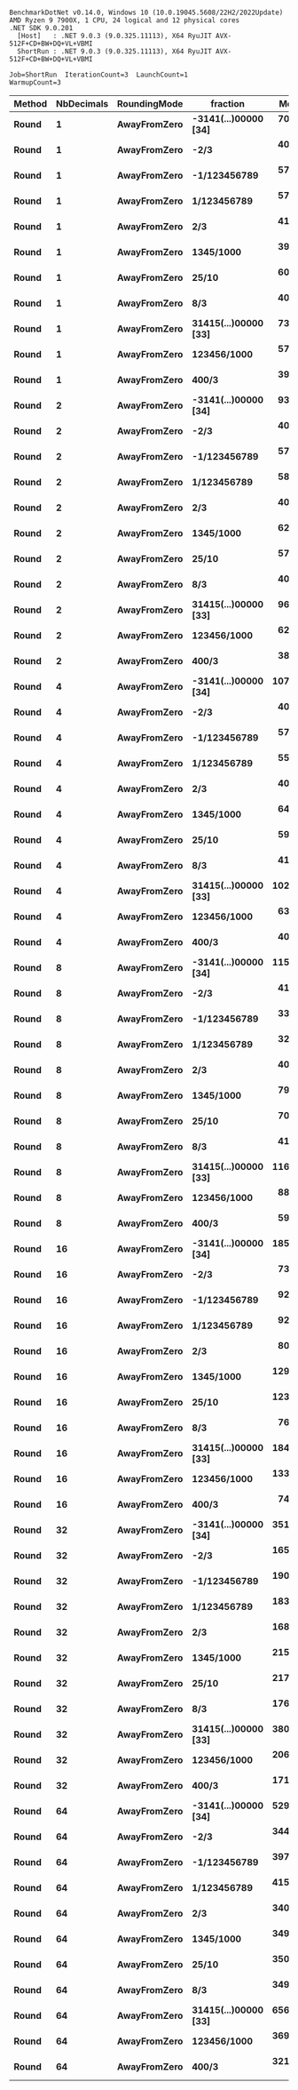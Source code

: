 ```

BenchmarkDotNet v0.14.0, Windows 10 (10.0.19045.5608/22H2/2022Update)
AMD Ryzen 9 7900X, 1 CPU, 24 logical and 12 physical cores
.NET SDK 9.0.201
  [Host]   : .NET 9.0.3 (9.0.325.11113), X64 RyuJIT AVX-512F+CD+BW+DQ+VL+VBMI
  ShortRun : .NET 9.0.3 (9.0.325.11113), X64 RyuJIT AVX-512F+CD+BW+DQ+VL+VBMI

Job=ShortRun  IterationCount=3  LaunchCount=1  
WarmupCount=3  

```
| Method | NbDecimals | RoundingMode | fraction             | Mean      | Error        | StdDev    | Gen0   | Allocated |
|------- |----------- |------------- |--------------------- |----------:|-------------:|----------:|-------:|----------:|
| **Round**  | **1**          | **AwayFromZero** | **-3141(...)00000 [34]** |  **70.99 ns** |     **3.939 ns** |  **0.216 ns** | **0.0057** |      **96 B** |
| **Round**  | **1**          | **AwayFromZero** | **-2/3**                 |  **40.37 ns** |     **1.411 ns** |  **0.077 ns** |      **-** |         **-** |
| **Round**  | **1**          | **AwayFromZero** | **-1/123456789**         |  **57.72 ns** |     **3.301 ns** |  **0.181 ns** |      **-** |         **-** |
| **Round**  | **1**          | **AwayFromZero** | **1/123456789**          |  **57.57 ns** |     **6.868 ns** |  **0.376 ns** |      **-** |         **-** |
| **Round**  | **1**          | **AwayFromZero** | **2/3**                  |  **41.45 ns** |    **12.025 ns** |  **0.659 ns** |      **-** |         **-** |
| **Round**  | **1**          | **AwayFromZero** | **1345/1000**            |  **39.77 ns** |     **4.874 ns** |  **0.267 ns** |      **-** |         **-** |
| **Round**  | **1**          | **AwayFromZero** | **25/10**                |  **60.00 ns** |     **6.495 ns** |  **0.356 ns** |      **-** |         **-** |
| **Round**  | **1**          | **AwayFromZero** | **8/3**                  |  **40.41 ns** |     **0.782 ns** |  **0.043 ns** |      **-** |         **-** |
| **Round**  | **1**          | **AwayFromZero** | **31415(...)00000 [33]** |  **73.63 ns** |    **67.105 ns** |  **3.678 ns** | **0.0057** |      **96 B** |
| **Round**  | **1**          | **AwayFromZero** | **123456/1000**          |  **57.70 ns** |     **2.540 ns** |  **0.139 ns** |      **-** |         **-** |
| **Round**  | **1**          | **AwayFromZero** | **400/3**                |  **39.76 ns** |     **3.992 ns** |  **0.219 ns** |      **-** |         **-** |
| **Round**  | **2**          | **AwayFromZero** | **-3141(...)00000 [34]** |  **93.92 ns** |     **6.041 ns** |  **0.331 ns** | **0.0057** |      **96 B** |
| **Round**  | **2**          | **AwayFromZero** | **-2/3**                 |  **40.48 ns** |     **5.529 ns** |  **0.303 ns** |      **-** |         **-** |
| **Round**  | **2**          | **AwayFromZero** | **-1/123456789**         |  **57.75 ns** |     **5.603 ns** |  **0.307 ns** |      **-** |         **-** |
| **Round**  | **2**          | **AwayFromZero** | **1/123456789**          |  **58.30 ns** |     **4.126 ns** |  **0.226 ns** |      **-** |         **-** |
| **Round**  | **2**          | **AwayFromZero** | **2/3**                  |  **40.12 ns** |     **3.411 ns** |  **0.187 ns** |      **-** |         **-** |
| **Round**  | **2**          | **AwayFromZero** | **1345/1000**            |  **62.84 ns** |     **6.019 ns** |  **0.330 ns** |      **-** |         **-** |
| **Round**  | **2**          | **AwayFromZero** | **25/10**                |  **57.44 ns** |     **2.725 ns** |  **0.149 ns** |      **-** |         **-** |
| **Round**  | **2**          | **AwayFromZero** | **8/3**                  |  **40.28 ns** |     **0.608 ns** |  **0.033 ns** |      **-** |         **-** |
| **Round**  | **2**          | **AwayFromZero** | **31415(...)00000 [33]** |  **96.16 ns** |     **2.900 ns** |  **0.159 ns** | **0.0057** |      **96 B** |
| **Round**  | **2**          | **AwayFromZero** | **123456/1000**          |  **62.65 ns** |     **3.969 ns** |  **0.218 ns** |      **-** |         **-** |
| **Round**  | **2**          | **AwayFromZero** | **400/3**                |  **38.30 ns** |     **0.873 ns** |  **0.048 ns** |      **-** |         **-** |
| **Round**  | **4**          | **AwayFromZero** | **-3141(...)00000 [34]** | **107.27 ns** |     **4.246 ns** |  **0.233 ns** | **0.0067** |     **112 B** |
| **Round**  | **4**          | **AwayFromZero** | **-2/3**                 |  **40.57 ns** |     **0.455 ns** |  **0.025 ns** |      **-** |         **-** |
| **Round**  | **4**          | **AwayFromZero** | **-1/123456789**         |  **57.84 ns** |     **5.183 ns** |  **0.284 ns** |      **-** |         **-** |
| **Round**  | **4**          | **AwayFromZero** | **1/123456789**          |  **55.88 ns** |     **6.501 ns** |  **0.356 ns** |      **-** |         **-** |
| **Round**  | **4**          | **AwayFromZero** | **2/3**                  |  **40.59 ns** |     **5.587 ns** |  **0.306 ns** |      **-** |         **-** |
| **Round**  | **4**          | **AwayFromZero** | **1345/1000**            |  **64.83 ns** |     **9.339 ns** |  **0.512 ns** |      **-** |         **-** |
| **Round**  | **4**          | **AwayFromZero** | **25/10**                |  **59.66 ns** |    **12.643 ns** |  **0.693 ns** |      **-** |         **-** |
| **Round**  | **4**          | **AwayFromZero** | **8/3**                  |  **41.47 ns** |     **3.447 ns** |  **0.189 ns** |      **-** |         **-** |
| **Round**  | **4**          | **AwayFromZero** | **31415(...)00000 [33]** | **102.88 ns** |     **8.981 ns** |  **0.492 ns** | **0.0067** |     **112 B** |
| **Round**  | **4**          | **AwayFromZero** | **123456/1000**          |  **63.02 ns** |    **15.055 ns** |  **0.825 ns** |      **-** |         **-** |
| **Round**  | **4**          | **AwayFromZero** | **400/3**                |  **40.09 ns** |     **0.810 ns** |  **0.044 ns** |      **-** |         **-** |
| **Round**  | **8**          | **AwayFromZero** | **-3141(...)00000 [34]** | **115.36 ns** |     **4.381 ns** |  **0.240 ns** | **0.0067** |     **112 B** |
| **Round**  | **8**          | **AwayFromZero** | **-2/3**                 |  **41.85 ns** |     **1.601 ns** |  **0.088 ns** |      **-** |         **-** |
| **Round**  | **8**          | **AwayFromZero** | **-1/123456789**         |  **33.95 ns** |     **2.756 ns** |  **0.151 ns** |      **-** |         **-** |
| **Round**  | **8**          | **AwayFromZero** | **1/123456789**          |  **32.93 ns** |     **2.873 ns** |  **0.157 ns** |      **-** |         **-** |
| **Round**  | **8**          | **AwayFromZero** | **2/3**                  |  **40.85 ns** |     **3.749 ns** |  **0.206 ns** |      **-** |         **-** |
| **Round**  | **8**          | **AwayFromZero** | **1345/1000**            |  **79.71 ns** |     **1.353 ns** |  **0.074 ns** | **0.0038** |      **64 B** |
| **Round**  | **8**          | **AwayFromZero** | **25/10**                |  **70.19 ns** |    **13.083 ns** |  **0.717 ns** | **0.0038** |      **64 B** |
| **Round**  | **8**          | **AwayFromZero** | **8/3**                  |  **41.12 ns** |     **5.080 ns** |  **0.278 ns** |      **-** |         **-** |
| **Round**  | **8**          | **AwayFromZero** | **31415(...)00000 [33]** | **116.48 ns** |     **0.943 ns** |  **0.052 ns** | **0.0067** |     **112 B** |
| **Round**  | **8**          | **AwayFromZero** | **123456/1000**          |  **88.40 ns** |     **5.335 ns** |  **0.292 ns** | **0.0057** |      **96 B** |
| **Round**  | **8**          | **AwayFromZero** | **400/3**                |  **59.16 ns** |     **3.727 ns** |  **0.204 ns** | **0.0057** |      **96 B** |
| **Round**  | **16**         | **AwayFromZero** | **-3141(...)00000 [34]** | **185.84 ns** |    **10.155 ns** |  **0.557 ns** | **0.0124** |     **208 B** |
| **Round**  | **16**         | **AwayFromZero** | **-2/3**                 |  **73.00 ns** |     **1.478 ns** |  **0.081 ns** | **0.0057** |      **96 B** |
| **Round**  | **16**         | **AwayFromZero** | **-1/123456789**         |  **92.05 ns** |     **4.577 ns** |  **0.251 ns** | **0.0038** |      **64 B** |
| **Round**  | **16**         | **AwayFromZero** | **1/123456789**          |  **92.72 ns** |    **20.922 ns** |  **1.147 ns** | **0.0038** |      **64 B** |
| **Round**  | **16**         | **AwayFromZero** | **2/3**                  |  **80.49 ns** |    **23.016 ns** |  **1.262 ns** | **0.0057** |      **96 B** |
| **Round**  | **16**         | **AwayFromZero** | **1345/1000**            | **129.64 ns** |     **8.943 ns** |  **0.490 ns** | **0.0076** |     **128 B** |
| **Round**  | **16**         | **AwayFromZero** | **25/10**                | **123.42 ns** |    **22.640 ns** |  **1.241 ns** | **0.0076** |     **128 B** |
| **Round**  | **16**         | **AwayFromZero** | **8/3**                  |  **76.61 ns** |     **5.261 ns** |  **0.288 ns** | **0.0057** |      **96 B** |
| **Round**  | **16**         | **AwayFromZero** | **31415(...)00000 [33]** | **184.10 ns** |    **11.080 ns** |  **0.607 ns** | **0.0124** |     **208 B** |
| **Round**  | **16**         | **AwayFromZero** | **123456/1000**          | **133.88 ns** |     **7.978 ns** |  **0.437 ns** | **0.0086** |     **144 B** |
| **Round**  | **16**         | **AwayFromZero** | **400/3**                |  **74.83 ns** |     **2.373 ns** |  **0.130 ns** | **0.0057** |      **96 B** |
| **Round**  | **32**         | **AwayFromZero** | **-3141(...)00000 [34]** | **351.76 ns** |     **9.024 ns** |  **0.495 ns** | **0.0181** |     **304 B** |
| **Round**  | **32**         | **AwayFromZero** | **-2/3**                 | **165.77 ns** |     **4.935 ns** |  **0.271 ns** | **0.0095** |     **160 B** |
| **Round**  | **32**         | **AwayFromZero** | **-1/123456789**         | **190.12 ns** |    **55.215 ns** |  **3.026 ns** | **0.0095** |     **160 B** |
| **Round**  | **32**         | **AwayFromZero** | **1/123456789**          | **183.42 ns** |    **28.580 ns** |  **1.567 ns** | **0.0095** |     **160 B** |
| **Round**  | **32**         | **AwayFromZero** | **2/3**                  | **168.35 ns** |    **21.849 ns** |  **1.198 ns** | **0.0095** |     **160 B** |
| **Round**  | **32**         | **AwayFromZero** | **1345/1000**            | **215.09 ns** |   **129.623 ns** |  **7.105 ns** | **0.0119** |     **200 B** |
| **Round**  | **32**         | **AwayFromZero** | **25/10**                | **217.52 ns** |   **337.986 ns** | **18.526 ns** | **0.0119** |     **200 B** |
| **Round**  | **32**         | **AwayFromZero** | **8/3**                  | **176.44 ns** |    **12.424 ns** |  **0.681 ns** | **0.0095** |     **160 B** |
| **Round**  | **32**         | **AwayFromZero** | **31415(...)00000 [33]** | **380.52 ns** |   **235.009 ns** | **12.882 ns** | **0.0181** |     **304 B** |
| **Round**  | **32**         | **AwayFromZero** | **123456/1000**          | **206.26 ns** |     **7.793 ns** |  **0.427 ns** | **0.0119** |     **200 B** |
| **Round**  | **32**         | **AwayFromZero** | **400/3**                | **171.66 ns** |   **117.557 ns** |  **6.444 ns** | **0.0095** |     **160 B** |
| **Round**  | **64**         | **AwayFromZero** | **-3141(...)00000 [34]** | **529.89 ns** |   **202.320 ns** | **11.090 ns** | **0.0229** |     **384 B** |
| **Round**  | **64**         | **AwayFromZero** | **-2/3**                 | **344.90 ns** |   **150.293 ns** |  **8.238 ns** | **0.0134** |     **224 B** |
| **Round**  | **64**         | **AwayFromZero** | **-1/123456789**         | **397.53 ns** |    **76.623 ns** |  **4.200 ns** | **0.0191** |     **320 B** |
| **Round**  | **64**         | **AwayFromZero** | **1/123456789**          | **415.59 ns** |    **12.904 ns** |  **0.707 ns** | **0.0191** |     **320 B** |
| **Round**  | **64**         | **AwayFromZero** | **2/3**                  | **340.29 ns** |    **20.230 ns** |  **1.109 ns** | **0.0134** |     **224 B** |
| **Round**  | **64**         | **AwayFromZero** | **1345/1000**            | **349.39 ns** |    **55.682 ns** |  **3.052 ns** | **0.0167** |     **280 B** |
| **Round**  | **64**         | **AwayFromZero** | **25/10**                | **350.07 ns** |    **16.875 ns** |  **0.925 ns** | **0.0167** |     **280 B** |
| **Round**  | **64**         | **AwayFromZero** | **8/3**                  | **349.11 ns** |    **72.664 ns** |  **3.983 ns** | **0.0134** |     **224 B** |
| **Round**  | **64**         | **AwayFromZero** | **31415(...)00000 [33]** | **656.77 ns** | **1,097.510 ns** | **60.158 ns** | **0.0229** |     **384 B** |
| **Round**  | **64**         | **AwayFromZero** | **123456/1000**          | **369.44 ns** |    **22.926 ns** |  **1.257 ns** | **0.0167** |     **280 B** |
| **Round**  | **64**         | **AwayFromZero** | **400/3**                | **321.84 ns** |    **31.808 ns** |  **1.743 ns** | **0.0134** |     **224 B** |
